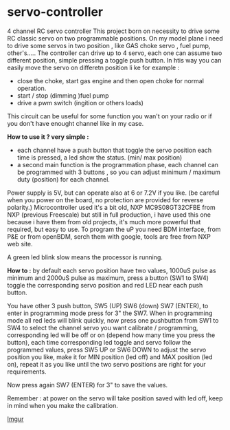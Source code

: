 ﻿# servo-controller
4 channel RC servo controller
This project born on necessity to drive some RC classic servo on two programmable positions.
On my model plane i need to drive some servos in two position , like GAS choke servo , fuel pump, other's.....
The controller can drive up to 4 servo, each one can assume two different position, simple pressing a toggle push button. In htis way you can easily move the servo on differetn position li ke for example :
- close the choke, start gas engine and then open choke for normal operation.
- start / stop (dimming )fuel pump
- drive a pwm switch (ingition or others loads)

This circuit can be useful for some function you wan't on your radio or if you don't have enought channel like in my case.

**How to use it ? very simple :**
- each channel have a push button that toggle the servo position each time is pressed, a led show the status. (min/ max position)
- a second main function is the programmation phase, each channel can be programmed with 3 buttons , so you can adjust minimum / maximum duty (position) for each channel.

Power supply is 5V, but can operate also at 6 or 7.2V if you like. (be careful when you power on the board, no protection are provided for reverse polarity.)
Microcontroller used it's a bit old, NXP MC9S08GT32CFBE from NXP (previous Freescale) but still in full production, i have used this one because i have them from old projects, it's much more powerful that required, but easy to use. To program the uP you need BDM interface, from P&E or from openBDM, serch them with google, tools are free from NXP web site. 

A green led blink slow means the processor is running.

**How to :**
by default each servo position have two values, 1000uS pulse as minimum and 2000uS pulse as maximum, press a button (SW1 to SW4) toggle the corresponding servo position and red LED near each push button.

You have other 3 push button, SW5 (UP) SW6 (down) SW7 (ENTER), to enter in programming mode press for 3" the SW7.
When in programming mode all red leds will blink quickly, now press one pushbutton from SW1 to SW4 to select the channel servo you want calibrate / programming, corresponding led will be off or on (depend how many time you press the button), each time corresponding led toggle and servo follow the programmed values, press SW5 UP or SW6 DOWN to adjust the servo position you like, make it for MIN position (led off) and MAX position (led on), repeat it as you like until the two servo positions are right for your requirements.

Now press again SW7 (ENTER) for 3" to save the values. 

Remember : at power on the servo will take position saved with led off, keep in mind when you make the calibration.

[Imgur](https://i.imgur.com/B0iEMfb.png)
